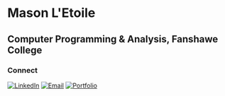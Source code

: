 # Mason L'Etoile

## Computer Programming & Analysis, Fanshawe College

### Connect

[![LinkedIn](https://img.shields.io/badge/LinkedIn-blue?logo=linkedin&logoColor=white)](https://www.linkedin.com/in/masonletoile)
[![Email](https://img.shields.io/badge/Email-darkgreen?logo=gmail&logoColor=white)](mailto:masonletoile@hotmail.com)
[![Portfolio](https://img.shields.io/badge/Portfolio-black?logo=githubpages&logoColor=white)](https://masonletoile.github.io)

